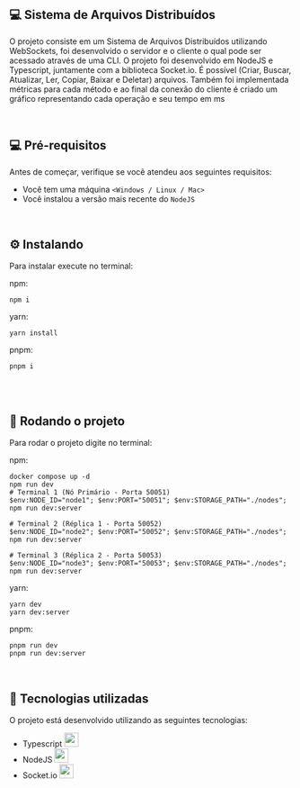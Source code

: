 ## 💻 Sistema de Arquivos Distribuídos

O projeto consiste em um Sistema de Arquivos Distribuídos utilizando WebSockets, foi desenvolvido o servidor e o cliente o qual pode ser acessado através de uma CLI.
O projeto foi desenvolvido em NodeJS e Typescript, juntamente com a biblioteca Socket.io.
É possível (Criar, Buscar, Atualizar, Ler, Copiar, Baixar e Deletar) arquivos.
Também foi implementada métricas para cada método e ao final da conexão do cliente é criado um gráfico representando cada operação e seu tempo em ms

<br/>

## 💻 Pré-requisitos

Antes de começar, verifique se você atendeu aos seguintes requisitos:
* Você tem uma máquina `<Windows / Linux / Mac>`
* Você instalou a versão mais recente do `NodeJS`

<br/>

## ⚙️ Instalando

Para instalar execute no terminal:

npm:
```
npm i
```

yarn:
```
yarn install
```

pnpm:
```
pnpm i
```

<br/>
<br/>

## 🚀 Rodando o projeto

Para rodar o projeto digite no terminal:

npm:
```
docker compose up -d
npm run dev
# Terminal 1 (Nó Primário - Porta 50051)
$env:NODE_ID="node1"; $env:PORT="50051"; $env:STORAGE_PATH="./nodes"; npm run dev:server

# Terminal 2 (Réplica 1 - Porta 50052)
$env:NODE_ID="node2"; $env:PORT="50052"; $env:STORAGE_PATH="./nodes"; npm run dev:server

# Terminal 3 (Réplica 2 - Porta 50053)
$env:NODE_ID="node3"; $env:PORT="50053"; $env:STORAGE_PATH="./nodes"; npm run dev:server
```
yarn:
```
yarn dev
yarn dev:server
```

pnpm:
```
pnpm run dev
pnpm run dev:server
```

<br/>


## 🚀 Tecnologias utilizadas

O projeto está desenvolvido utilizando as seguintes tecnologias:

- Typescript <img width="25px" height="25px" src="https://cdn.jsdelivr.net/gh/devicons/devicon@latest/icons/typescript/typescript-original.svg" />
- NodeJS <img width="25px" height="25px" src="https://cdn.jsdelivr.net/gh/devicons/devicon@latest/icons/nodejs/nodejs-original.svg" />
- Socket.io <img width="25px" height="25px" src="https://cdn.jsdelivr.net/gh/devicons/devicon@latest/icons/socketio/socketio-original.svg" />


